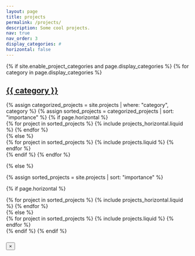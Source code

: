 ```yaml
---
layout: page
title: projects
permalink: /projects/
description: Some cool projects.
nav: true
nav_order: 3
display_categories: #
horizontal: false
---
```


<!-- pages/projects.md -->
<div class="projects">
{% if site.enable_project_categories and page.display_categories %}
  <!-- Display categorized projects -->
  {% for category in page.display_categories %}
  <a id="{{ category }}" href=".#{{ category }}">
    <h2 class="category">{{ category }}</h2>
  </a>
  {% assign categorized_projects = site.projects | where: "category", category %}
  {% assign sorted_projects = categorized_projects | sort: "importance" %}
  <!-- Generate cards for each project -->
  {% if page.horizontal %}
  <div class="container">
    <div class="row row-cols-1 row-cols-md-2">
    {% for project in sorted_projects %}
      {% include projects_horizontal.liquid %}
    {% endfor %}
    </div>
  </div>
  {% else %}
  <div class="row row-cols-1 row-cols-md-3">
    {% for project in sorted_projects %}
      {% include projects.liquid %}
    {% endfor %}
  </div>
  {% endif %}
  {% endfor %}

{% else %}

<!-- Display projects without categories -->

{% assign sorted_projects = site.projects | sort: "importance" %}

  <!-- Generate cards for each project -->

{% if page.horizontal %}

  <div class="container">
    <div class="row row-cols-1 row-cols-md-2">
    {% for project in sorted_projects %}
      {% include projects_horizontal.liquid %}
    {% endfor %}
    </div>
  </div>
  {% else %}
  <div class="row row-cols-1 row-cols-md-3">
    {% for project in sorted_projects %}
      {% include projects.liquid %}
    {% endfor %}
  </div>
  {% endif %}
{% endif %}
</div>

<!-- Modal -->
<div class="modal fade" id="projectModal" tabindex="-1" role="dialog" aria-labelledby="projectModalLabel" aria-hidden="true">
  <div class="modal-dialog modal-lg" role="document">
    <div class="modal-content">
      <div class="modal-header">
        <h5 class="modal-title" id="projectModalLabel"></h5>
        <button type="button" class="close" data-dismiss="modal" aria-label="Close">
          <span aria-hidden="true">&times;</span>
        </button>
      </div>
      <div class="modal-body" id="projectModalBody">
        <!-- Project details will go here -->
      </div>
    </div>
  </div>
</div>

<script>
document.addEventListener('DOMContentLoaded', function() {
  document.querySelectorAll('.project-card').forEach(function(card) {
    card.addEventListener('click', function() {
      var projectId = card.getAttribute('data-project-id');
      var projectData = window.projectsData[projectId];
      if (projectData) {
        document.getElementById('projectModalLabel').textContent = projectData.title;
        document.getElementById('projectModalBody').innerHTML = projectData.html;
        $('#projectModal').modal('show');
      }
    });
  });
});
</script>

<script>
window.projectsData = {
  {% for project in site.projects %}
    "{{ project.slug }}": {
      "title": {{ project.title | jsonify }},
      "html": {{ project.content | markdownify | jsonify }}
    }{% unless forloop.last %},{% endunless %}
  {% endfor %}
};
</script>
